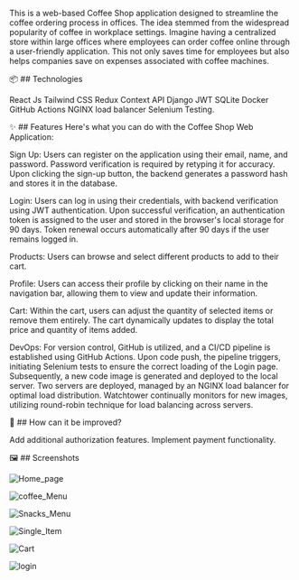 This is a web-based Coffee Shop application designed to streamline the coffee ordering process in offices. The idea stemmed from the widespread popularity of coffee in workplace settings. Imagine having a centralized store within large offices where employees can order coffee online through a user-friendly application. This not only saves time for employees but also helps companies save on expenses associated with coffee machines.

📦 ## Technologies

React Js
Tailwind CSS
Redux
Context API
Django
JWT
SQLite
Docker
GitHub Actions
NGINX load balancer
Selenium Testing.

✨ ## Features
Here's what you can do with the Coffee Shop Web Application:

Sign Up:
Users can register on the application using their email, name, and password. Password verification is required by retyping it for accuracy. Upon clicking the sign-up button, the backend generates a password hash and stores it in the database.

Login:
Users can log in using their credentials, with backend verification using JWT authentication. Upon successful verification, an authentication token is assigned to the user and stored in the browser's local storage for 90 days. Token renewal occurs automatically after 90 days if the user remains logged in.

Products:
Users can browse and select different products to add to their cart.

Profile:
Users can access their profile by clicking on their name in the navigation bar, allowing them to view and update their information.

Cart:
Within the cart, users can adjust the quantity of selected items or remove them entirely. The cart dynamically updates to display the total price and quantity of items added.

DevOps:
For version control, GitHub is utilized, and a CI/CD pipeline is established using GitHub Actions. Upon code push, the pipeline triggers, initiating Selenium tests to ensure the correct loading of the Login page. Subsequently, a new code image is generated and deployed to the local server. Two servers are deployed, managed by an NGINX load balancer for optimal load distribution. Watchtower continually monitors for new images, utilizing round-robin technique for load balancing across servers.

💭 ## How can it be improved?

Add additional authorization features.
Implement payment functionality.

🖼️ ## Screenshots

![Home_page](https://github.com/spatil1697/Docker-and-CI-CD-based-web-application-with-a-friendly-and-intuitive-user-interface-/assets/110406683/1ea63ba3-c24c-4b70-82ef-4d0589f859f4)

![coffee_Menu](https://github.com/spatil1697/Docker-and-CI-CD-based-web-application-with-a-friendly-and-intuitive-user-interface-/assets/110406683/621c5037-fa9c-4e58-85c9-6228aa1990b1)

![Snacks_Menu](https://github.com/spatil1697/Docker-and-CI-CD-based-web-application-with-a-friendly-and-intuitive-user-interface-/assets/110406683/2490e189-23dc-4e9a-806a-093f44a2f56d)

![Single_Item](https://github.com/spatil1697/Docker-and-CI-CD-based-web-application-with-a-friendly-and-intuitive-user-interface-/assets/110406683/77581c14-800a-4535-be08-1fc1c0472dd4)

![Cart](https://github.com/spatil1697/Docker-and-CI-CD-based-web-application-with-a-friendly-and-intuitive-user-interface-/assets/110406683/3fcb00a4-8dd7-478b-a88f-9cf5b06ace4f)

![login](https://github.com/spatil1697/Docker-and-CI-CD-based-web-application-with-a-friendly-and-intuitive-user-interface-/assets/110406683/b719a963-79d6-43d6-ae31-3b8ca7fcdb10)
